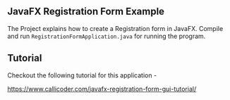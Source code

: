 ## JavaFX Registration Form Example

The Project explains how to create a Registration form in JavaFX.
Compile and run `RegistrationFormApplication.java` for running the program.

## Tutorial

Checkout the following tutorial for this application -

<https://www.callicoder.com/javafx-registration-form-gui-tutorial/>